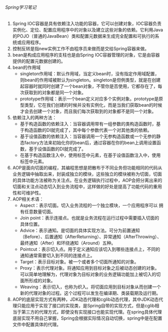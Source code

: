 ###### Spring学习笔记

1. Spring IOC容器是具有依赖注入功能的容器，它可以创建对象，IOC容器负责实例化、定位、配置应用程序中的对象以及建立这些对象的依赖。它利用Java的POJO（普通的JavaBean）类和配置元数据来生成完全配置和可执行的系统或应用程序。
2. 控制反转是指new实例工作不由程序员来做而是交给Spring容器来做。
3. bean是构成应用程序的支柱也是由Spring IOC容器管理的对象，它是由容器提供的配置元数据创建的。
4. bean的作用域
   - singleton作用域：默认作用域，当定义bean时，没有指定作用域配置，则bean的作用域被默认为singleton。singleton是但例类型，就是在创建起容器时就同时创建了一个bean对象，不管你是否使用，它都存在了，每次获取到的对象都是同一个对象。
   - prototype作用域：表示一个bean定义对应多个实例对象。prototype是原型类型，它在我们创建的时候并没有实例化，而是当我们获取bean的时候才会去创建一个对象，而且我们每次获取到的对象都不是同一个对象。
5. 依赖注入的两种方法：
   - 基于构造函数的依赖注入：当容器调用带有一组参数的类构造函数时，基于构造函数的DI就完成了，其中每个参数代表一个对其他类的依赖。
   - 基于设值函数的依赖注入：当容器调用一个无参构造函数或一个无参的静态factory方法来初始化你的bean后，通过容器在你的bean上调用设置函数，基于设值函数的DI就完成了。
   - 在基于构造函数注入中，使用<bean>标签中<constructor-arg>元素，在基于设值函数注入中，使用<bean>标签中<property>元素。
6. AOP是面向切面的编程，其编程思想是把散布于不同业务但功能相同的代码从业务逻辑中抽取出来，封装成独立的模块，这些独立的模块被称为切面，切面的具体功能方法被称为关注点。在业务逻辑执行过程中，AOP会把分离出来的切面和关注点动态切入到业务流程中，这样做的好处是提高了功能代码的重用性和可维护性。
7. AOP相关术语：
   - Aspect：表示切面。切入业务流程的一个独立模块，一个应用程序可以 拥有任意数量切面。
   - Join point：表示连接点。也就是业务流程在运行过程中需要插入切面的具体位置。
   - Advice：表示通知。是切面的具体实现方法。可分为前置通知（Before）、后置通知（AfterReturning）、异常通知（AfterThrowing）、最终通知（After）和环绕通知（Around）五种。
   - Pointcut：表示切入点。用于定义通知应该切入到哪些连接点上，不同的通知通常需要切入到不同的连接点上。
   - Target：表示目标对象。被一个或者多个切面所通知的对象。
   - Proxy：表示代理对象。将通知应用到目标对象之后被动态创建的对象。可以简单地理解为，代理对象为目标对象的业务逻辑功能加上被切入的切面所形成的对象。
   - Weaving：表示切入，也称为织入。将切面应用到目标对象从而创建一个新的代理对象的过程。这个过程可以发生在编译期、类装载期及运行期。
8. AOP的底层实现方式有两种，JDK动态代理和cglib动态代理，其中JDK动态代理只能应用于实现了接口的实现类，是Spring自带的实现方式，但是cglib相当于第三方的代理方式，即使没有实现接口也能实现代理。在spring具体代理底层实现不用自己掌握，Spring会根据实际情况自动切换，spring中是在配置文件中配置具体的代理。
